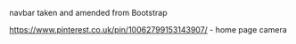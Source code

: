 navbar taken and amended from Bootstrap

https://www.pinterest.co.uk/pin/10062799153143907/ - home page camera